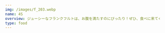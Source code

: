 ```yaml
---
img: /images/f_203.webp
name: 4S
overview: ジューシーなフランクフルトは、お腹を満たすのにぴったり！ぜひ、食べに来てください！！
type: food
---
```

